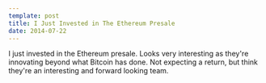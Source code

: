 ```yaml
---
template: post
title: I Just Invested in The Ethereum Presale
date: 2014-07-22
---
```


I just invested in the Ethereum presale. Looks very interesting as they're innovating beyond what Bitcoin has done. Not expecting a return, but think they're an interesting and forward looking team.
